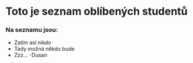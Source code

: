 # Toto je seznam oblíbených studentů

### Na seznamu jsou:

- Zatím asi nikdo
- Tady možná někdo bude
- Zzz...
-Dusan
